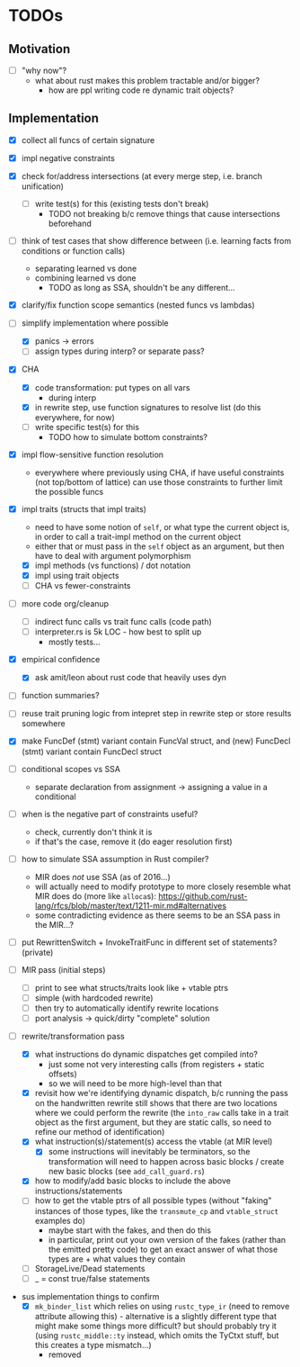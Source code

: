 # TODOs

## Motivation

- [ ] "why now"?
    - what about rust makes this problem tractable and/or bigger?
        - how are ppl writing code re dynamic trait objects?

## Implementation

- [x] collect all funcs of certain signature

- [x] impl negative constraints

- [x] check for/address intersections (at every merge step, i.e. branch unification)
    - [ ] write test(s) for this (existing tests don't break)
        - TODO not breaking b/c remove things that cause intersections beforehand

- [ ] think of test cases that show difference between (i.e. learning facts from
  conditions or function calls)
    - separating learned vs done
    - combining learned vs done
        - TODO as long as SSA, shouldn't be any different...

- [x] clarify/fix function scope semantics (nested funcs vs lambdas)

- [ ] simplify implementation where possible
    - [x] panics -> errors
    - [ ] assign types during interp? or separate pass?

- [x] CHA
    - [x] code transformation: put types on all vars
        - during interp
    - [x] in rewrite step, use function signatures to resolve list (do this
      everywhere, for now)
    - [ ] write specific test(s) for this
        - TODO how to simulate bottom constraints?

- [x] impl flow-sensitive function resolution
    - everywhere where previously using CHA, if have useful constraints (not
      top/bottom of lattice) can use those constraints to further limit the
      possible funcs

- [x] impl traits (structs that impl traits)
    - need to have some notion of `self`, or what type the current object is, in
      order to call a trait-impl method on the current object
    - either that or must pass in the `self` object as an argument, but then
      have to deal with argument polymorphism
    - [x] impl methods (vs functions) / dot notation
    - [x] impl using trait objects
    - [ ] CHA vs fewer-constraints

- [ ] more code org/cleanup
    - [ ] indirect func calls vs trait func calls (code path)
    - [ ] interpreter.rs is 5k LOC - how best to split up
        - mostly tests...

- [x] empirical confidence
    - [x] ask amit/leon about rust code that heavily uses dyn

- [ ] function summaries?

- [ ] reuse trait pruning logic from intepret step in rewrite step or store
  results somewhere

- [x] make FuncDef (stmt) variant contain FuncVal struct, and (new) FuncDecl (stmt) variant contain FuncDecl
  struct

- [ ] conditional scopes vs SSA
    - separate declaration from assignment -> assigning a value in a conditional 

- [ ] when is the negative part of constraints useful?
    - check, currently don't think it is
    - if that's the case, remove it (do eager resolution first)

- [ ] how to simulate SSA assumption in Rust compiler?
    - MIR does _not_ use SSA (as of 2016...)
    - will actually need to modify prototype to more closely resemble what MIR
      does do (more like `alloca`s): https://github.com/rust-lang/rfcs/blob/master/text/1211-mir.md#alternatives
    - some contradicting evidence as there seems to be an SSA pass in the
      MIR...?

- [ ] put RewrittenSwitch + InvokeTraitFunc in different set of statements?
  (private)

- [ ] MIR pass (initial steps)
    - [ ] print to see what structs/traits look like + vtable ptrs
    - [ ] simple (with hardcoded rewrite)
    - [ ] then try to automatically identify rewrite locations
    - [ ] port analysis -> quick/dirty "complete" solution

- [ ] rewrite/transformation pass
    - [x] what instructions do dynamic dispatches get compiled into?
        - just some not very interesting calls (from registers + static 
        offsets)
        - so we will need to be more high-level than that
    - [x] revisit how we're identifying dynamic dispatch, b/c running the pass
      on the handwritten rewrite still shows that there are two locations where
      we could perform the rewrite (the `into_raw` calls take in a trait object 
      as the first argument, but they are static calls, so need to refine our 
      method of identification)
    - [x] what instruction(s)/statement(s) access the vtable (at MIR level)
        - [x] some instructions will inevitably be terminators, so the
          transformation will need to happen across basic blocks / create new
          basic blocks (see `add_call_guard.rs`)
    - [x] how to modify/add basic blocks to include the above
      instructions/statements
    - [ ] how to get the vtable ptrs of all possible types (without "faking"
      instances of those types, like the `transmute_cp` and `vtable_struct`
      examples do)
        - maybe start with the fakes, and then do this
        - in particular, print out your own version of the fakes (rather than
          the emitted pretty code) to get an exact answer of what those types
          are + what values they contain
    - [ ] StorageLive/Dead statements
    - [ ] _ = const true/false statements

- sus implementation things to confirm
    - [x] `mk_binder_list` which relies on using `rustc_type_ir` (need to remove
      attribute allowing this) - alternative is a slightly different type that
      might make some things more difficult? but should probably try it (using
      `rustc_middle::ty` instead, which omits the TyCtxt stuff, but this creates
      a type mismatch...)
      - removed





